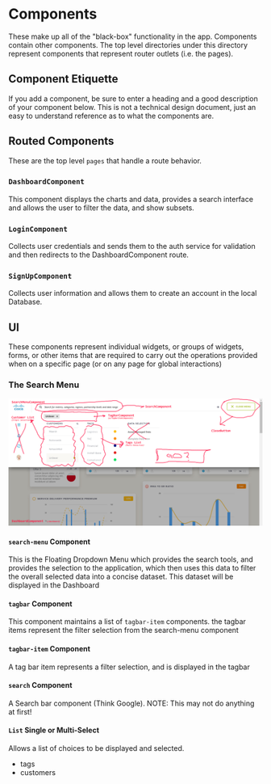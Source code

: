 # Components

These make up all of the "black-box" functionality in the app. Components contain
other components. The top level directories under this directory represent
components that represent router outlets (i.e. the pages).  

## Component Etiquette
If you add a component, be sure to enter a heading and a good description of your
component below. This is not a technical design document, just an easy to understand
reference as to what the components are.

## Routed Components
These are the top level `pages` that handle a route behavior.

### `DashboardComponent`
This component displays the charts and data, provides a search interface
and allows the user to filter the data, and show subsets.

### `LoginComponent`
Collects user credentials and sends them to the auth service for validation and then
redirects to the DashboardComponent route.

### `SignUpComponent`
Collects user information and allows them to create an account in the local Database.

## UI
These components represent individual widgets, or groups of widgets, forms, or
other items that are required to carry out the operations provided when on a specific
page (or on any page for global interactions)

### The Search Menu

![SearchMenuComponents](../../../wiki_src/images/SearchMenuComponents.jpg)

#### `search-menu` Component
This is the Floating Dropdown Menu which provides the search tools, and provides
the selection to the application, which then uses this data to filter the overall
selected data into a concise dataset. This dataset will be displayed in the Dashboard

#### `tagbar` Component
This component maintains a list of `tagbar-item` components. the tagbar items
represent the filter selection from the search-menu component

#### `tagbar-item` Component
A tag bar item represents a filter selection, and is displayed in the tagbar

#### `search` Component
A Search bar component (Think Google). NOTE: This may not do anything at first!

#### `List` Single or Multi-Select
Allows a list of choices to be displayed and selected.
  - tags
  - customers
